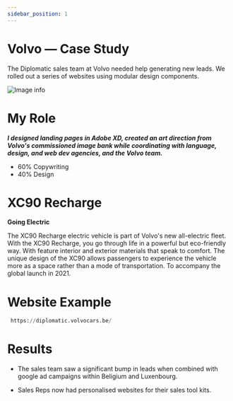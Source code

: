 ```yaml
---
sidebar_position: 1
---
```


# Volvo — Case Study

The Diplomatic sales team at Volvo needed help generating new leads. We rolled out a series of websites using modular design components.  

![Image info](./img/Volvo.svg)


# My Role 

  ***I designed landing pages in Adobe XD, created an art direction from Volvo's commissioned image bank while coordinating with language, design, and web dev agencies, and the Volvo team.***

 - 60% Copywriting
 - 40% Design

# XC90 Recharge

**Going Electric**

The XC90 Recharge electric vehicle is part of Volvo's new all-electric fleet. With the XC90 Recharge, you go through life in a powerful but eco-friendly way. With feature interior and exterior materials that speak to comfort. The unique design of the XC90 allows passengers to experience the vehicle more as a space rather than a mode of transportation. To accompany the global launch in 2021. 


# Website Example

```python
 https://diplomatic.volvocars.be/
````

# Results

- The sales team saw a significant bump in leads when combined with google ad campaigns within Beligium and Luxenbourg. 

- Sales Reps now had personalised websites for their sales tool kits. 


